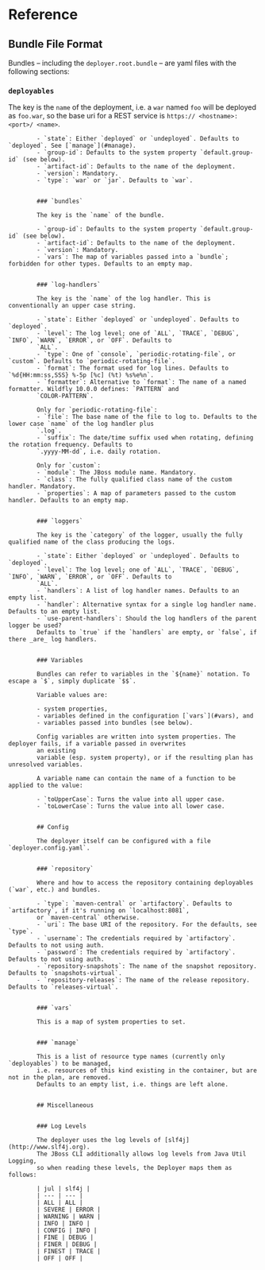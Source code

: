 ---
---
# Reference

## Bundle File Format

Bundles – including the `deployer.root.bundle` – are yaml files with the following sections:


### `deployables`

The key is the `name` of the deployment, i.e. a `war` named `foo` will be deployed as `foo.war`,
so the base uri for a REST service is `https://
<hostname>:
    <port>/
        <name>`.

            - `state`: Either `deployed` or `undeployed`. Defaults to `deployed`. See [`manage`](#manage).
            - `group-id`: Defaults to the system property `default.group-id` (see below).
            - `artifact-id`: Defaults to the name of the deployment.
            - `version`: Mandatory.
            - `type`: `war` or `jar`. Defaults to `war`.


            ### `bundles`

            The key is the `name` of the bundle.

            - `group-id`: Defaults to the system property `default.group-id` (see below).
            - `artifact-id`: Defaults to the name of the deployment.
            - `version`: Mandatory.
            - `vars`: The map of variables passed into a `bundle`; forbidden for other types. Defaults to an empty map.


            ### `log-handlers`

            The key is the `name` of the log handler. This is conventionally an upper case string.

            - `state`: Either `deployed` or `undeployed`. Defaults to `deployed`.
            - `level`: The log level; one of `ALL`, `TRACE`, `DEBUG`, `INFO`, `WARN`, `ERROR`, or `OFF`. Defaults to
            `ALL`.
            - `type`: One of `console`, `periodic-rotating-file`, or `custom`. Defaults to `periodic-rotating-file`.
            - `format`: The format used for log lines. Defaults to `%d{HH:mm:ss,SSS} %-5p [%c] (%t) %s%e%n`.
            - `formatter`: Alternative to `format`: The name of a named formatter. Wildfly 10.0.0 defines: `PATTERN` and
            `COLOR-PATTERN`.

            Only for `periodic-rotating-file`:
            - `file`: The base name of the file to log to. Defaults to the lower case `name` of the log handler plus
            `.log`.
            - `suffix`: The date/time suffix used when rotating, defining the rotation frequency. Defaults to
            `.yyyy-MM-dd`, i.e. daily rotation.

            Only for `custom`:
            - `module`: The JBoss module name. Mandatory.
            - `class`: The fully qualified class name of the custom handler. Mandatory.
            - `properties`: A map of parameters passed to the custom handler. Defaults to an empty map.


            ### `loggers`

            The key is the `category` of the logger, usually the fully qualified name of the class producing the logs.

            - `state`: Either `deployed` or `undeployed`. Defaults to `deployed`.
            - `level`: The log level; one of `ALL`, `TRACE`, `DEBUG`, `INFO`, `WARN`, `ERROR`, or `OFF`. Defaults to
            `ALL`.
            - `handlers`: A list of log handler names. Defaults to an empty list.
            - `handler`: Alternative syntax for a single log handler name. Defaults to an empty list.
            - `use-parent-handlers`: Should the log handlers of the parent logger be used?
            Defaults to `true` if the `handlers` are empty, or `false`, if there _are_ log handlers.


            ### Variables

            Bundles can refer to variables in the `${name}` notation. To escape a `$`, simply duplicate `$$`.

            Variable values are:

            - system properties,
            - variables defined in the configuration [`vars`](#vars), and
            - variables passed into bundles (see below).

            Config variables are written into system properties. The deployer fails, if a variable passed in overwrites
            an existing
            variable (esp. system property), or if the resulting plan has unresolved variables.

            A variable name can contain the name of a function to be applied to the value:

            - `toUpperCase`: Turns the value into all upper case.
            - `toLowerCase`: Turns the value into all lower case.


            ## Config

            The deployer itself can be configured with a file `deployer.config.yaml`.


            ### `repository`

            Where and how to access the repository containing deployables (`war`, etc.) and bundles.

            - `type`: `maven-central` or `artifactory`. Defaults to `artifactory`, if it's running on `localhost:8081`,
            or `maven-central` otherwise.
            - `uri`: The base URI of the repository. For the defaults, see `type`.
            - `username`: The credentials required by `artifactory`. Defaults to not using auth.
            - `password`: The credentials required by `artifactory`. Defaults to not using auth.
            - `repository-snapshots`: The name of the snapshot repository. Defaults to `snapshots-virtual`.
            - `repository-releases`: The name of the release repository. Defaults to `releases-virtual`.


            ### `vars`

            This is a map of system properties to set.


            ### `manage`

            This is a list of resource type names (currently only `deployables`) to be managed,
            i.e. resources of this kind existing in the container, but are not in the plan, are removed.
            Defaults to an empty list, i.e. things are left alone.


            ## Miscellaneous


            ### Log Levels

            The deployer uses the log levels of [slf4j](http://www.slf4j.org).
            The JBoss CLI additionally allows log levels from Java Util Logging,
            so when reading these levels, the Deployer maps them as follows:

            | jul | slf4j |
            | --- | --- |
            | ALL | ALL |
            | SEVERE | ERROR |
            | WARNING | WARN |
            | INFO | INFO |
            | CONFIG | INFO |
            | FINE | DEBUG |
            | FINER | DEBUG |
            | FINEST | TRACE |
            | OFF | OFF |
